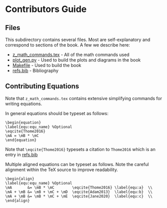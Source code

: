 Contributors Guide
======================================

Files
--------------------------------------

This subdirectory contains several files. Most are self-explanatory and correspond to sections of the book. A few we describe here:

* [z_math_commands.tex](z_math_commands.tex) - All of the math commands used
* [plot_gen.py](plot_gen.py) - Used to build the plots and diagrams in the book
* [Makefile](Makefile) - Used to build the book
* [refs.bib](refs.bib) - Bibliography



Contributing Equations
--------------------------------------

Note that `z_math_commands.tex` contains extensive simplifying commands for writing equations.

In general equations should be typeset as follows:
```
\begin{equation}
\label{equ:equ_name} %Optional
\eqcite{Thome2016}
\mA = \mB * \mC
\end{equation}
```
Note that `\eqcite{Thome2016}` typesets a citation to `Thome2016` which is an entry in [refs.bib](refs.bib)

Multiple aligned equations can be typeset as follows. Note the careful alignment within the TeX source to improve readability.
```
\begin{align}
\label{equ:equ_name} %Optional
\mA       &= \mB * \mC        \eqcite{Thome2016} \label{equ:a}  \\
\mA + \mB &= \mB + \mC + \mD  \eqcite{Adam2013}  \label{equ:b}  \\
\mA + \mB &= \mB * \mC + \mE  \eqcite{Jane2020}  \label{equ:c}  \\
\end{align}
```
